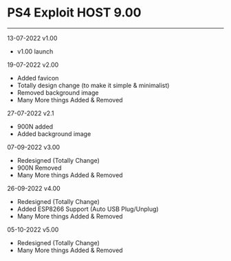 # PS4 Exploit HOST 9.00
---
13-07-2022 v1.00
- v1.00 launch

19-07-2022 v2.00
- Added favicon
- Totally design change (to make it simple & minimalist)
- Removed background image
- Many More things Added & Removed

27-07-2022 v2.1
- 900N added
- Added background image

07-09-2022 v3.00
- Redesigned (Totally Change)
- 900N Removed
- Many More things Added & Removed

26-09-2022 v4.00
- Redesigned (Totally Change)
- Added ESP8266 Support (Auto USB Plug/Unplug)
- Many More things Added & Removed

05-10-2022 v5.00
- Redesigned (Totally Change)
- Many More things Added & Removed
